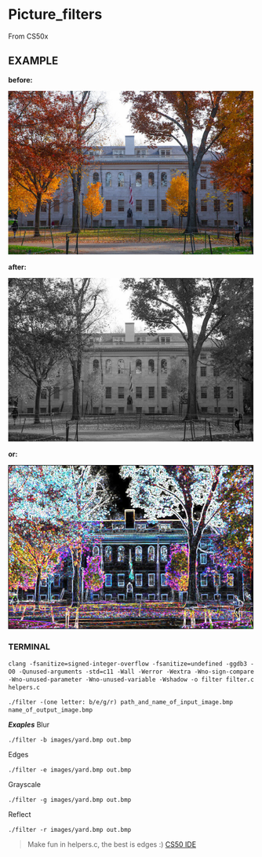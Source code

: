 # Picture_filters
From CS50x 

## EXAMPLE

**before:**

 <img src="images/yard.bmp" width="500" title="before">
 
**after:**

<img src="out.bmp" width="500" title="after">

**or:**

<img src="outfile.bmp" width="500" title="after">

### TERMINAL
```
clang -fsanitize=signed-integer-overflow -fsanitize=undefined -ggdb3 -O0 -Qunused-arguments -std=c11 -Wall -Werror -Wextra -Wno-sign-compare -Wno-unused-parameter -Wno-unused-variable -Wshadow -o filter filter.c helpers.c
```
```
./filter -(one letter: b/e/g/r) path_and_name_of_input_image.bmp name_of_output_image.bmp
```
***Exaples***
Blur
```
./filter -b images/yard.bmp out.bmp 
```
Edges 
```
./filter -e images/yard.bmp out.bmp 
```
Grayscale
```
./filter -g images/yard.bmp out.bmp
```
Reflect
```
./filter -r images/yard.bmp out.bmp 
```

>Make fun in helpers.c, the best is edges :)
>[CS50 IDE](https://ide.cs50.io/)
